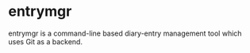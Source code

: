 entrymgr
========

entrymgr is a command-line based diary-entry management tool which uses Git as a
backend.
